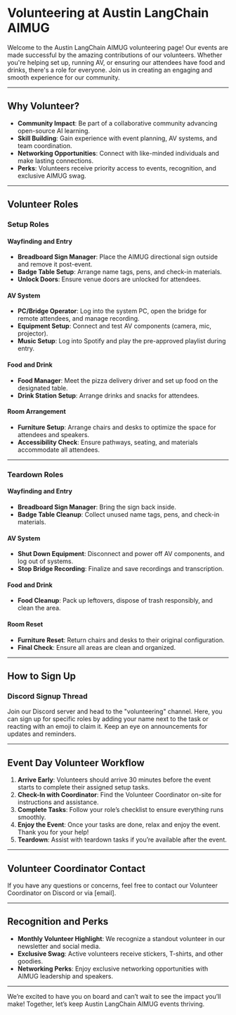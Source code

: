 # Volunteering at Austin LangChain AIMUG

Welcome to the Austin LangChain AIMUG volunteering page! Our events are made successful by the amazing contributions of our volunteers. Whether you're helping set up, running AV, or ensuring our attendees have food and drinks, there's a role for everyone. Join us in creating an engaging and smooth experience for our community.

---

## Why Volunteer?
- **Community Impact**: Be part of a collaborative community advancing open-source AI learning.
- **Skill Building**: Gain experience with event planning, AV systems, and team coordination.
- **Networking Opportunities**: Connect with like-minded individuals and make lasting connections.
- **Perks**: Volunteers receive priority access to events, recognition, and exclusive AIMUG swag.

---

## Volunteer Roles

### **Setup Roles**

#### Wayfinding and Entry
- **Breadboard Sign Manager**: Place the AIMUG directional sign outside and remove it post-event.
- **Badge Table Setup**: Arrange name tags, pens, and check-in materials.
- **Unlock Doors**: Ensure venue doors are unlocked for attendees.

#### AV System
- **PC/Bridge Operator**: Log into the system PC, open the bridge for remote attendees, and manage recording.
- **Equipment Setup**: Connect and test AV components (camera, mic, projector).
- **Music Setup**: Log into Spotify and play the pre-approved playlist during entry.

#### Food and Drink
- **Food Manager**: Meet the pizza delivery driver and set up food on the designated table.
- **Drink Station Setup**: Arrange drinks and snacks for attendees.

#### Room Arrangement
- **Furniture Setup**: Arrange chairs and desks to optimize the space for attendees and speakers.
- **Accessibility Check**: Ensure pathways, seating, and materials accommodate all attendees.

---

### **Teardown Roles**

#### Wayfinding and Entry
- **Breadboard Sign Manager**: Bring the sign back inside.
- **Badge Table Cleanup**: Collect unused name tags, pens, and check-in materials.

#### AV System
- **Shut Down Equipment**: Disconnect and power off AV components, and log out of systems.
- **Stop Bridge Recording**: Finalize and save recordings and transcription.

#### Food and Drink
- **Food Cleanup**: Pack up leftovers, dispose of trash responsibly, and clean the area.

#### Room Reset
- **Furniture Reset**: Return chairs and desks to their original configuration.
- **Final Check**: Ensure all areas are clean and organized.

---

## How to Sign Up

### **Discord Signup Thread**
Join our Discord server and head to the "volunteering" channel. Here, you can sign up for specific roles by adding your name next to the task or reacting with an emoji to claim it. Keep an eye on announcements for updates and reminders.

---

## Event Day Volunteer Workflow

1. **Arrive Early**: Volunteers should arrive 30 minutes before the event starts to complete their assigned setup tasks.
2. **Check-In with Coordinator**: Find the Volunteer Coordinator on-site for instructions and assistance.
3. **Complete Tasks**: Follow your role’s checklist to ensure everything runs smoothly.
4. **Enjoy the Event**: Once your tasks are done, relax and enjoy the event. Thank you for your help!
5. **Teardown**: Assist with teardown tasks if you’re available after the event.

---

## Volunteer Coordinator Contact
If you have any questions or concerns, feel free to contact our Volunteer Coordinator on Discord or via [email].

---

## Recognition and Perks
- **Monthly Volunteer Highlight**: We recognize a standout volunteer in our newsletter and social media.
- **Exclusive Swag**: Active volunteers receive stickers, T-shirts, and other goodies.
- **Networking Perks**: Enjoy exclusive networking opportunities with AIMUG leadership and speakers.

---

We’re excited to have you on board and can’t wait to see the impact you’ll make! Together, let’s keep Austin LangChain AIMUG events thriving.

